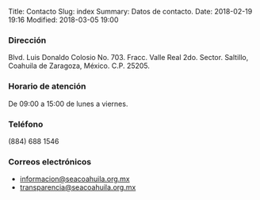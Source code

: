 Title: Contacto
Slug: index
Summary: Datos de contacto.
Date: 2018-02-19 19:16
Modified: 2018-03-05 19:00

### Dirección

Blvd. Luis Donaldo Colosio No. 703.
Fracc. Valle Real 2do. Sector.
Saltillo, Coahuila de Zaragoza, México. C.P. 25205.

### Horario de atención

De 09:00 a 15:00 de lunes a viernes.

### Teléfono

(884) 688 1546

### Correos electrónicos

* <informacion@seacoahuila.org.mx>
* <transparencia@seacoahuila.org.mx>
